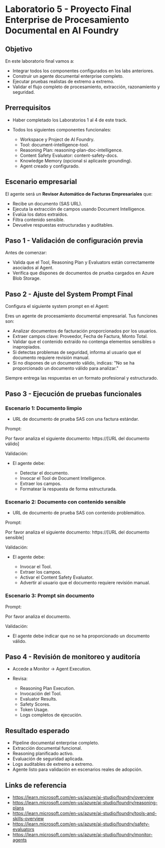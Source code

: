 # Laboratorio 5 - Proyecto Final Enterprise de Procesamiento Documental en AI Foundry

## Objetivo

En este laboratorio final vamos a:

- Integrar todos los componentes configurados en los labs anteriores.
- Construir un agente documental enterprise completo.
- Ejecutar pruebas realistas de extremo a extremo.
- Validar el flujo completo de procesamiento, extracción, razonamiento y seguridad.

## Prerrequisitos

- Haber completado los Laboratorios 1 al 4 de este track.
- Todos los siguientes componentes funcionales:

  - Workspace y Project de AI Foundry.
  - Tool: document-intelligence-tool.
  - Reasoning Plan: reasoning-plan-doc-intelligence.
  - Content Safety Evaluator: content-safety-docs.
  - Knowledge Memory (opcional si aplicaste grounding).
  - Agent creado y configurado.

## Escenario empresarial

El agente será un **Revisor Automático de Facturas Empresariales** que:

- Recibe un documento (SAS URL).
- Ejecuta la extracción de campos usando Document Intelligence.
- Evalúa los datos extraídos.
- Filtra contenido sensible.
- Devuelve respuestas estructuradas y auditables.

## Paso 1 - Validación de configuración previa

Antes de comenzar:

- Valida que el Tool, Reasoning Plan y Evaluators están correctamente asociados al Agent.
- Verifica que dispones de documentos de prueba cargados en Azure Blob Storage.

## Paso 2 - Ajuste del System Prompt Final

Configura el siguiente system prompt en el Agent:

Eres un agente de procesamiento documental empresarial. Tus funciones son:

- Analizar documentos de facturación proporcionados por los usuarios.
- Extraer campos clave: Proveedor, Fecha de Factura, Monto Total.
- Validar que el contenido extraído no contenga elementos sensibles o inapropiados.
- Si detectas problemas de seguridad, informa al usuario que el documento requiere revisión manual.
- Si no dispones de un documento válido, indicas: "No se ha proporcionado un documento válido para analizar."

Siempre entrega las respuestas en un formato profesional y estructurado.

## Paso 3 - Ejecución de pruebas funcionales

### Escenario 1: Documento limpio

- URL de documento de prueba SAS con una factura estándar.

Prompt:

Por favor analiza el siguiente documento: https://[URL del documento válido]

Validación:

- El agente debe:

  - Detectar el documento.
  - Invocar el Tool de Document Intelligence.
  - Extraer los campos.
  - Formatear la respuesta de forma estructurada.

### Escenario 2: Documento con contenido sensible

- URL de documento de prueba SAS con contenido problemático.

Prompt:

Por favor analiza el siguiente documento: https://[URL del documento sensible]

Validación:

- El agente debe:

  - Invocar el Tool.
  - Extraer los campos.
  - Activar el Content Safety Evaluator.
  - Advertir al usuario que el documento requiere revisión manual.

### Escenario 3: Prompt sin documento

Prompt:

Por favor analiza el documento.

Validación:

- El agente debe indicar que no se ha proporcionado un documento válido.

## Paso 4 - Revisión de monitoreo y auditoría

- Accede a Monitor → Agent Execution.
- Revisa:

  - Reasoning Plan Execution.
  - Invocación del Tool.
  - Evaluator Results.
  - Safety Scores.
  - Token Usage.
  - Logs completos de ejecución.

## Resultado esperado

- Pipeline documental enterprise completo.
- Extracción documental funcional.
- Reasoning planificado activo.
- Evaluación de seguridad aplicada.
- Logs auditables de extremo a extremo.
- Agente listo para validación en escenarios reales de adopción.

## Links de referencia

- https://learn.microsoft.com/en-us/azure/ai-studio/foundry/overview
- https://learn.microsoft.com/en-us/azure/ai-studio/foundry/reasoning-plans
- https://learn.microsoft.com/en-us/azure/ai-studio/foundry/tools-and-skills-overview
- https://learn.microsoft.com/en-us/azure/ai-studio/foundry/safety-evaluators
- https://learn.microsoft.com/en-us/azure/ai-studio/foundry/monitor-agents
